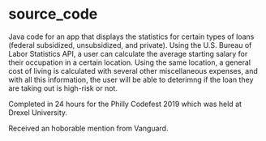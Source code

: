 # source_code

Java code for an app that displays the statistics for certain types of loans (federal subsidized, unsubsidized,
and private). Using the U.S. Bureau of Labor Statistics API, a user can calculate the average starting salary for their
occupation in a certain location. Using the same location, a general cost of living is calculated with several other 
miscellaneous expenses, and with all this information, the user will be able to deterimng if the loan they are
taking out is high-risk or not. 

Completed in 24 hours for the Philly Codefest 2019 which was held at Drexel University.

Received an hoborable mention from Vanguard.
